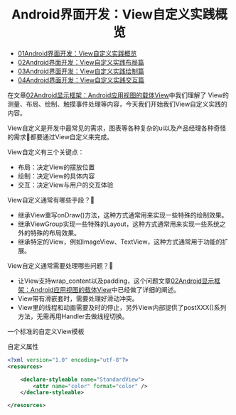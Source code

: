 <h1 align="center">Android界面开发：View自定义实践概览</h1>

- [01Android界面开发：View自定义实践概览](https://github.com/guoxiaoxing/android-open-source-project-analysis/blob/master/doc/Android应用开发实践篇/Android界面开发/01Android界面开发：View自定义实践概览.md)
- [02Android界面开发：View自定义实践布局篇](https://github.com/guoxiaoxing/android-open-source-project-analysis/blob/master/doc/Android应用开发实践篇/Android界面开发/02Android界面开发：View自定义实践布局篇.md)
- [03Android界面开发：View自定义实践绘制篇](https://github.com/guoxiaoxing/android-open-source-project-analysis/blob/master/doc/Android应用开发实践篇/Android界面开发/03Android界面开发：View自定义实践绘制篇.md)
- [04Android界面开发：View自定义实践交互篇](https://github.com/guoxiaoxing/android-open-source-project-analysis/blob/master/doc/Android应用开发实践篇/Android界面开发/04Android界面开发：View自定义实践交互篇.md)

在文章[02Android显示框架：Android应用视图的载体View](https://github.com/guoxiaoxing/android-open-source-project-analysis/blob/master/doc/Android系统应用框架篇/Android显示框架/02Android显示框架：Android应用视图载体View.md)中我们理解了
View的测量、布局、绘制、触摸事件处理等内容，今天我们开始我们View自定义实践的内容。

View自定义是开发中最常见的需求，图表等各种复杂的ui以及产品经理各种奇怪的需求😤都要通过View自定义来完成。

View自定义有三个关键点：

- 布局：决定View的摆放位置
- 绘制：决定View的具体内容
- 交互：决定View与用户的交互体验

View自定义通常有哪些手段？🤔

- 继承View重写onDraw()方法，这种方式通常用来实现一些特殊的绘制效果。
- 继承ViewGroup实现一些特殊的Layout，这种方式通常用来实现一些系统之外的特殊的布局效果。
- 继承特定的View，例如ImageView、TextView，这种方式通常用于功能的扩展。

View自定义通常需要处理哪些问题？🤔

- 让View支持wrap_content以及padding，这个问题文章[02Android显示框架：Android应用视图的载体View](https://github.com/guoxiaoxing/android-open-source-project-analysis/blob/master/doc/Android系统应用框架篇/Android显示框架/02Android显示框架：Android应用视图载体View.md)中已经做了详细的阐述。
- View带有滑嵌套时，需要处理好滑动冲突。
- View里的线程和动画需要及时的停止，另外View内部提供了postXXX()系列方法，无需再用Handler去做线程切换。

一个标准的自定义View模板

自定义属性

```xml
<?xml version="1.0" encoding="utf-8"?>
<resources>

    <declare-styleable name="StandardView">
        <attr name="color" format="color" />
    </declare-styleable>

</resources>
```

